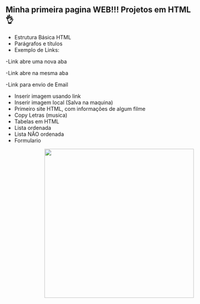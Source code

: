 ## Minha primeira pagina WEB!!! Projetos em HTML👌

* Estrutura Básica HTML
* Parágrafos e títulos
* Exemplo de Links:

 -Link abre uma nova aba
  
 -Link abre na mesma aba
 
 -Link para envio de Email
 
* Inserir imagem usando link
* Inserir imagem local (Salva na maquina)
* Primeiro site HTML, com informações de algum filme
* Copy Letras (musica)
* Tabelas em HTML
* Lista ordenada
* Lista NÂO ordenada
* Formulario

  
  
  
  
<img align="right" height="400" src="https://i.pinimg.com/originals/47/12/89/471289cde2490c80f60d5e85bcdfb6da.gif" />
